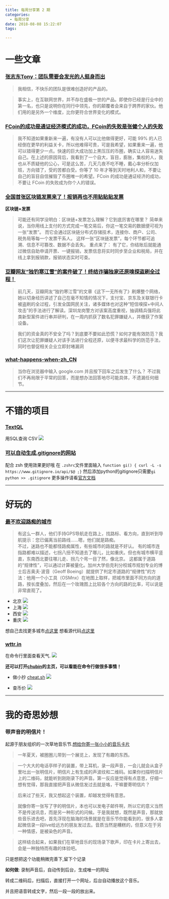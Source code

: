 ```yaml
---
title: 每周分享第 2 期
categories:
  - 每周分享
date: 2018-08-08 15:22:07
tags:

---
```

# 一些文章

### [张志东Tony：团队需要会发光的人挺身而出](https://mp.weixin.qq.com/s/sNAyCY72ttM5RPNHJsjmyA)
>我相信，不快乐的团队是很难创造好的产品的。

>事实上，在互联网世界，并不存在盛极一世的产品。即使你已经是行业中的第一名，也只是说明你在同行中领先，你的颠覆者会来自于跨界的家伙。他们用的是另外一个维度，比你更符合世界变化的模式。

### [FCoin的成功是通证经济模式的成功，FCoin的失败是张健个人的失败](https://mp.weixin.qq.com/s/P2RnuBYyHoQEyOdfo6A6OA)

>我不知道如果重新来一遍，有没有人可以比他做得更好，可能 99% 的人已经倒在更早的利益关卡，所以他难得可贵，可是我希望，如果重来一遍，他可以错得更少一点。快速的巨大成功加上黑压压的币圈，确实让人容易迷失自己。在上述的原因背后，我看到了一个自大，盲目，膨胀，集权的人，我也从不质疑他的公心，可是这么苦，几天几夜不吃不睡，戴心率分析仪加班，方向错了，受的苦都白受。你等了 10 年才等到天时地利人和，不要让自己的盲目自信摧毁了币圈唯一的希望。FCoin 的成功是通证经济的成功，不要让 FCoin 的失败成为你个人的错误。

### [全国首张区块链发票来了！报销再也不用贴贴贴发票](https://mp.weixin.qq.com/s/6rTddc8NRCEJQe-JHhfVOQ)

**区块链+发票**

>可能还有同学没明白：区块链+发票怎么理解？它到底厉害在哪里？
简单来说，当你用线上支付的方式完成一笔交易后，你这一笔交易的数据便可视为一张“发票”。
而它会通过区块链分布式存储技术，连接你、商户、公司、税务局等每一个发票干系人。
这样一张“区块链发票”，每个环节都可追溯、信息不可篡改、数据不会丢失。
重点来了：
有了它，你结账后就能通过微信自助申请开票、一键报销，发票信息将实时同步至企业和税局，并在线上拿到报销款，报销状态实时可查。

### [豆瓣网友“独钓寒江雪”的案件破了！终结诈骗独家还原嗅探盗刷全过程！](https://mp.weixin.qq.com/s/rKy719bTFvt74IbfGKyMGg)


>前几天，豆瓣网友“独钓寒江雪”的文章《这下一无所有了》刷爆整个网络，她以切身经历讲述了自己在毫不知情的情况下，支付宝、京东及关联银行卡被盗刷的全过程，引发全国网民关注，诸多媒体也对这种“短信嗅探+中间人攻击”的手法进行了解读。深圳龙岗警方对该案高度重视，抽调精兵强将此类新型案件进行串并研判，在一周内抓获了数名犯罪嫌疑人，并缴获了作案设备。

>我们的资金真的不安全了吗？到底要不要如此恐慌？如何才能有效防范？我们这次让犯罪嫌疑人对该手法进行全程还原，以便寻求最科学的防范手法，同时也督促相关企业立即封堵漏洞

### [what-happens-when-zh_CN](https://github.com/skyline75489/what-happens-when-zh_CN/blob/master/README.rst)

>当你在浏览器中输入 google.com 并且按下回车之后发生了什么？
不过我们不再局限于平常的回答，而是想办法回答地尽可能具体，不遗漏任何细节。

---

# 不错的项目

### [TextQL](https://github.com/dinedal/textql)

用SQL查询 CSV
![](https://camo.githubusercontent.com/43ca79fc6307d1f80c543bd68a4979a74919013c/68747470733a2f2f7261772e6769746875622e636f6d2f64696e6564616c2f74657874716c2f6d61737465722f74657874716c5f75736167652e676966)

### [可以自动生成.gitignore的网站](https://www.gitignore.io/)

配合 zsh 使用效果更好哦
在 `.zshrc`文件里面输入
`function gi() { curl -L -s https://www.gitignore.io/api/$@ ;}`
然后添加python的gitignore只需要`gi python >> .gitignore`
更多操作请看[官方文档](https://www.gitignore.io/docs)

---

# 好玩的

### [最不欢迎路痴的城市](https://mp.weixin.qq.com/s/6G4oaashwUk72spJFVkf6w)
>有这么一群人，他们手持GPS导航走在路上，找路标、看方向，直到听到导航提示：您已偏离当前路线……嗯，他们就是路痴。  
> 不过，迷路也不能都怪路痴属性，有些城市的路就是不好认。
>有的城市连指路都难以描述，七拐八扭不知道去了哪儿，比如重庆。但也有城市横平竖直，东南西北要往哪儿走、拐几个弯一目了然，像北京。
>这都属于道路的“规律性”，可以通过计算被量化。加州大学伯克利分校城市规划专业的博士后吉奥夫·波音（Geoff Boeing）就提供了判定市道路的“规律性”的方法：他用一个小工具（OSMnx）在地图上取样，把城市里面不同方向的道路，按长度叠加，然后在一个玫瑰图上比较各个方向的路的比率，可以说是非常直观了。

- 北京
  ![](http://ww1.sinaimg.cn/large/cfc08357gy1fu2bw9t1sij21ak0x84qp.jpg)
- 上海
  ![](http://ww1.sinaimg.cn/large/cfc08357gy1fu2bwtkmxjj21aa0xw7wh.jpg)
- 西安
  ![](http://ww1.sinaimg.cn/large/cfc08357gy1fu2bxvcs8mj21ae0xg7rd.jpg)
- 重庆
  ![](http://ww1.sinaimg.cn/large/cfc08357gy1fu2byt8i1ej21ac0xae5s.jpg)

想自己去找更多城市[点这里](https://mourner.github.io/road-orientation-map/#6.5/30.204/107.74)
想看源代码[点这里](https://github.com/mourner/road-orientation-map)

### [wttr.in](https://github.com/chubin/wttr.in)

在命令行里面查看天气.
![](http://ww1.sinaimg.cn/large/cfc08357gy1fu6383xi99j21ju12swla.jpg)

**还可以打开[chubin](https://github.com/chubin)的主页，可以看能在命令行做很多事情！**

- 做小抄 [cheat.sh](https://github.com/chubin/cheat.sh)
![](https://camo.githubusercontent.com/85cf29460f6af99d0e1ddb467fde7ec32b6e9989/68747470733a2f2f63686561742e73682f66696c65732f64656d6f2d6375726c2e676966)

- 查币价 [](https://github.com/chubin/rate.sx)
![](http://ww1.sinaimg.cn/large/cfc08357gy1fu63cb505sj20zc10g41n.jpg)


---

# 我的奇思妙想

### 带声音的明信片！

起源于朋友组织的一次草地音乐节.[想给你寄一张小小的音乐卡片](https://mp.weixin.qq.com/s/C9Z5DXJvRDJSEaeGR3Yi3Q)

>一年夏天，被圈圈儿带到一个展览上，发现了有趣的东西。

>一个大大的电话亭样子的装置，带上耳机，录一段声音，一会儿就会从盒子里吐出一张明信片，明信片上有生成的声波纹和二维码。如果你扫描明信片上的二维码，就能听到刚刚录下的声音。第一反应是觉得有点意思，仔细一想有觉得，那我直接把声音从微信发过去就是咯，干嘛要寄明信片？

>后来过了些天，我又想起这个装置，却越发觉得有意思。

>就像你寄一张写了字的明信片，本也可以发电子邮件啊，所以它的意义当然不是传送讯息，而是另一种形式的问候。于是我就想，既然是声音，那就放些音乐进去吧，首先浮现在脑海的场景就是在音乐节你能看到的，很多人拿起微信录一段live给远方的朋友发过去。音质当然是糟糕的，但意义在于另一种情感，是被染色的声音。

>这样结合起来，如果我们在草地音乐的现场录下歌声，印在卡片上寄出去，会是一种独特而有趣的体验吧。

只是想把这个功能稍微完善下,留下个记录

**如何做**:
录制声音后，自动传到后台，生成唯一的网址

转成二维码后，扫描后，直接打开一个网址，后台自动播放这个音乐。

并且把语音转成文字，然后一段一段的放出来。



